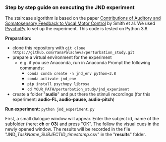 ### Step by step guide on executing the JND experiment

The staircase algorithm is based on the paper [Contributions of Auditory and Somatosensory Feedback to Vocal Motor Control](https://pubs.asha.org/doi/full/10.1044/2020_JSLHR-19-00296) by Smith et al. 
We used [PsychoPy](https://www.psychopy.org/) to set up the experiment. This code is tested on Python 3.8.

**Preparation:**
* clone this repository with `git clone https://github.com/YanaPalacheva/perturbation_study.git`
* prepare a virtual environment for the experiment 
    * e.g. if you use Anaconda, run in Anaconda Prompt the following commands:
        * `conda conda create -n jnd_env python=3.8`
        * `conda activate jnd_env`
        * `pip install psychopy librosa`
        * `cd YOUR_PATH/perturbation_study/jnd_experiment`
* create a folder "**audio**" and put there the stimuli recordings (for this experiment: **audio-FL, audio-pause, audio-pitch**)

**Run experiment:** `python jnd_experiment.py`

First, a small dialogue window will appear. Enter the subject id, name of the subfolder (here: **ch** or **03**) and press "OK". The follow the visual cues in the newly opened window.
The results will be recorded in the file "JND_*TaskName*\_*SUBJECTID*_*timestamp*.csv" in the "**results**" folder.

